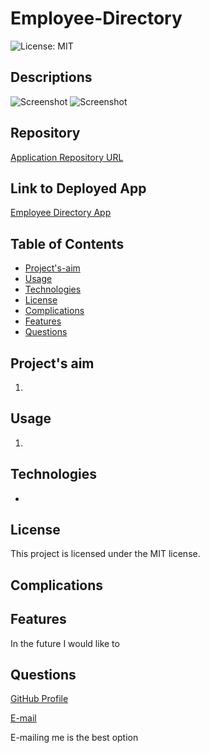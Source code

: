 # Employee-Directory
![License: MIT](https://img.shields.io/badge/License-MIT-Red.svg)

## Descriptions
![Screenshot](./assets/images/Screenshot.png)
![Screenshot](./assets/images/Screenshot1.png)

## Repository
[Application Repository URL](https://github.com/cmcunningham27/Employee-Directory_React)

## Link to Deployed App
[Employee Directory App](https://cmcunningham27.github.io/Employee-Directory_React)

## Table of Contents
- [Project's-aim](#project's-aim)
- [Usage](#usage)
- [Technologies](#technologies)
- [License](#license)
- [Complications](#complications)
- [Features](#features)
- [Questions](#questions)

## Project's aim
1.

## Usage
1. 

## Technologies
* 

## License
This project is licensed under the MIT license.

## Complications
 

## Features
In the future I would like to 

## Questions
[GitHub Profile](https://github.com/cmcunningham27)

[E-mail](mailto:sttepstutoring@yahoo.com)

E-mailing me is the best option
